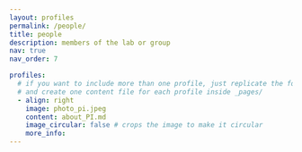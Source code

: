 ```yaml
---
layout: profiles
permalink: /people/
title: people
description: members of the lab or group
nav: true
nav_order: 7

profiles:
  # if you want to include more than one profile, just replicate the following block
  # and create one content file for each profile inside _pages/
  - align: right
    image: photo_pi.jpeg
    content: about_PI.md
    image_circular: false # crops the image to make it circular
    more_info: 
---
```

